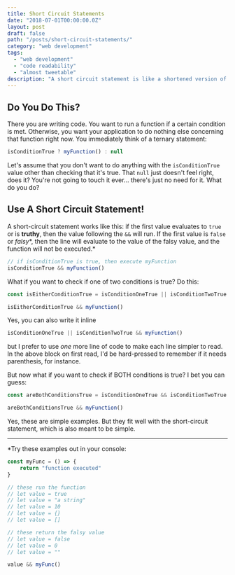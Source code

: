 ```yaml
---
title: Short Circuit Statements
date: "2018-07-01T00:00:00.0Z"
layout: post
draft: false
path: "/posts/short-circuit-statements/"
category: "web development"
tags:
  - "web development"
  - "code readability"
  - "almost tweetable"
description: "A short circuit statement is like a shortened version of a ternary statement that does one thing or no-thing."
---
```


## Do You Do This?

There you are writing code. You want to run a function if a certain condition is met. Otherwise, you want your application to do nothing else concerning that function right now. You immediately think of a ternary statement:

```javascript
isConditionTrue ? myFunction() : null
```

Let's assume that you don't want to do anything with the `isConditionTrue` value other than checking that it's true. That `null` just doesn't feel right, does it? You're not going to touch it ever... there's just no need for it. What do you do?  

## Use A Short Circuit Statement!

A short-circuit statement works like this: if the first value evaluates to `true` or is **truthy**, then the value following the `&&` will run. If the first value is `false` or *falsy*\*, then the line will evaluate to the value of the falsy value, and the function will not be executed.* 

```javascript
// if isConditionTrue is true, then execute myFunction
isConditionTrue && myFunction()
```

What if you want to check if one of two conditions is true? Do this:

```javascript
const isEitherConditionTrue = isConditionOneTrue || isConditionTwoTrue

isEitherConditionTrue && myFunction()
```

Yes, you can also write it inline 

```javascript
isConditionOneTrue || isConditionTwoTrue && myFunction()
```

but I prefer to use *one* more line of code to make each line simpler to read. In the above block on first read, I'd be hard-pressed to remember if it needs parenthesis, for instance.  

But now what if you want to check if BOTH conditions is true? I bet you can guess:

```javascript
const areBothConditionsTrue = isConditionOneTrue && isConditionTwoTrue

areBothConditionsTrue && myFunction()
```

Yes, these are simple examples. But they fit well with the short-circuit statement, which is also meant to be simple.  

--- 

*Try these examples out in your console:

```javascript
const myFunc = () => {
    return "function executed"
}

// these run the function
// let value = true 
// let value = "a string" 
// let value = 10 
// let value = {}
// let value = []

// these return the falsy value
// let value = false 
// let value = 0 
// let value = "" 

value && myFunc()
```